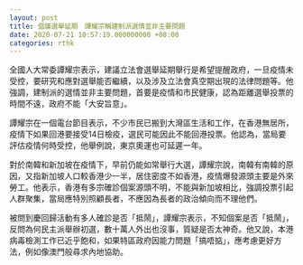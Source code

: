 ```yaml
---
layout: post
title: 倡議選舉延期　譚耀宗稱建制派選情並非主要問題
date: 2020-07-21 10:57:19.000000000 +08:00
categories: rthk
---
```


全國人大常委譚耀宗表示，建議立法會選舉延期舉行是希望提醒政府，一旦疫情未受控，要研究和應對選舉能否繼續，以及涉及立法會真空期出現的法律問題等。他強調，建制派的選情並非主要問題，首要是疫情和市民健康，認為距離選舉投票的時間不遠，政府不能「大安旨意」。

譚耀宗在一個電台節目表示，不少市民已搬到大灣區生活和工作，在香港無居所，疫情下如果回港要接受14日檢疫，選民可能因此不能回港投票。他認為，當局要評估疫情何時受控，他舉例說，東京奧運也可延遲一年。

對於南韓和新加坡在疫情下，早前仍能如常舉行大選，譚耀宗說，南韓有南韓的原因，又指新加坡人口較香港少一半，居住密度不如香港，疫情爆發源頭主要是外來勞工。他表示，香港有多宗確診個案源頭不明，不能與新加坡相比，強調投票引起人群聚集，當局應特別照顧長者，不應因為長者的政治傾向而不理他們。

被問到慶回歸活動有多人確診是否「抵鬧」，譚耀宗表示，不知個案是否「抵鬧」，反問為何民主派舉辦初選，數十萬人外出也沒事，質疑是否太神奇。他又說，本港病毒檢測工作已近乎飽和，如果特區政府因能力問題「搞唔掂」，應考慮更好方法，例如像澳門般尋求內地協助。
